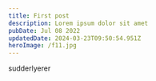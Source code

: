 ```yaml
---
title: First post
description: Lorem ipsum dolor sit amet
pubDate: Jul 08 2022
updatedDate: 2024-03-23T09:50:54.951Z
heroImage: /f11.jpg
---
```

sudderlyerer
